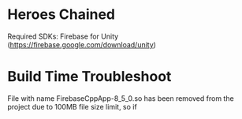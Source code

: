 # Heroes Chained

Required SDKs:
Firebase for Unity (https://firebase.google.com/download/unity)

# Build Time Troubleshoot
File with name FirebaseCppApp-8_5_0.so has been removed from the project due to 100MB file size limit, so if 

